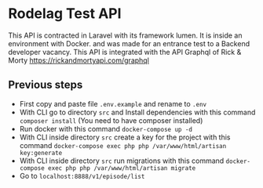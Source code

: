 # Rodelag Test API

This API is contracted in Laravel with its framework lumen. It is inside an environment with Docker. and was made for an entrance test to a Backend developer vacancy. This API is integrated with the API Graphql of Rick & Morty https://rickandmortyapi.com/graphql
 

## Previous steps

- First copy and paste file `.env.example` and rename to `.env`
- With CLI go to directory `src`  and Install dependencies with this command `composer install` (You need to have composer installed)
- Run docker with this command `docker-compose up -d`
- With CLI inside directory `src` create a key for the project with this command `docker-compose exec php php /var/www/html/artisan key:generate`
- With CLI inside directory `src` run migrations with this command `docker-compose exec php php /var/www/html/artisan migrate`
- Go to `localhost:8888/v1/episode/list`
